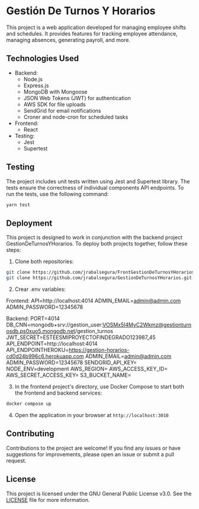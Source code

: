 # Gestión De Turnos Y Horarios

This project is a web application developed for managing employee shifts and schedules. It provides features for tracking employee attendance, managing absences, generating payroll, and more.

## Technologies Used

- Backend:
  - Node.js
  - Express.js
  - MongoDB with Mongoose
  - JSON Web Tokens (JWT) for authentication
  - AWS SDK for file uploads
  - SendGrid for email notifications
  - Croner and node-cron for scheduled tasks
- Frontend:
  - React
- Testing:
  - Jest
  - Supertest

## Testing

The project includes unit tests written using Jest and Supertest library. The tests ensure the correctness of individual components API endpoints. To run the tests, use the following command:

```bash
yarn test
```

## Deployment

This project is designed to work in conjunction with the backend project GestionDeTurnosYHorarios. To deploy both projects together, follow these steps:

1. Clone both repositories:

```bash
git clone https://github.com/jrabalsegura/FrontGestionDeTurnosYHorarios.git
git clone https://github.com/jrabalsegura/GestionDeTurnosYHorarios.git
```

2. Crear .env variables:

Frontend:
API=http://localhost:4014
ADMIN_EMAIL=admin@admin.com
ADMIN_PASSWORD=12345678

Backend:
PORT=4014
DB_CNN=mongodb+srv://gestion_user:VOSMx5l4MyC2Wkmz@gestionturnosdb.ps0xuo5.mongodb.net/gestion_turnos
JWT_SECRET=ESTEESMIPROYECTOFINDEGRADO123987_45
API_ENDPOINT=http://localhost:4014
API_ENDPOINTHEROKU=https://gestion-horarios-cd0d24b996c6.herokuapp.com
ADMIN_EMAIL=admin@admin.com
ADMIN_PASSWORD=12345678
SENDGRID_API_KEY=
NODE_ENV=development
AWS_REGION=
AWS_ACCESS_KEY_ID=
AWS_SECRET_ACCESS_KEY=
S3_BUCKET_NAME=

3. In the frontend project's directory, use Docker Compose to start both the frontend and backend services:

```bash
docker compose up
```

4. Open the application in your browser at `http://localhost:3010`

## Contributing

Contributions to the project are welcome! If you find any issues or have suggestions for improvements, please open an issue or submit a pull request.

## License

This project is licensed under the GNU General Public License v3.0. See the [LICENSE](LICENSE) file for more information.
